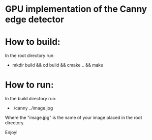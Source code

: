 # GPU implementation of the Canny edge detector

# How to build: 

In the root directory run:
- mkdir build && cd build && cmake .. && make

# How to run:

In the build directory run:
- ./canny ../image.jpg

Where the "image.jpg" is the name of your image placed in the root directory.

Enjoy!
